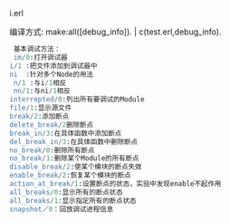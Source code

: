 i.erl


编译方式: make:all([debug_info]). | c(test.erl,debug_info).

```erlang
 基本调试方法：
 im/0:打开调试器
i/1 :把文件添加到调试器中
ni  :针对多个Node的用法
 n/1 :与i/1相反
 nn/1:与ni/1相反
interrepted/0:列出所有要调试的Module
file/1:显示源文件
break/2:添加断点
delete_break/2删除断点
break_in/3:在具体函数中添加断点
del_break_in/3:在具体函数中删除断点
no_break/0:删除所有断点
no_break/1:删除某个Module的所有断点
disable_break/2:使某个模块的断点失效
enable_break/2:恢复某个模块的断点
action_at_break/1:设置断点的状态，实验中发现enable不起作用
all_breaks/0:显示所有的断点状态
all_breaks/1:显示指定所有的断点状态
snapshot／0：回放调试进程信息
```